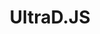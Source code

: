 ---
title: "UltraD.JS"
desc: "UltraD.JS is a package using Discord.js for creating bots easier."
link: "https://github.com/onRuntime/ultrad.js"
thumbnail_link: "./assets/img/projects/ultradjs.jpg"
tags: ["Open Source", "Discord"]
---